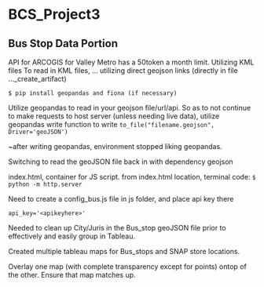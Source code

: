 # BCS_Project3

## Bus Stop Data Portion

API for ARCOGIS for Valley Metro has a 50token a month limit. Utilizing KML files
To read in KML files, ... utilizing direct geojson links (directly in file ..._create_artifact)

```
$ pip install geopandas and fiona (if necessary)
```

Utilize geopandas to read in your geojson file/url/api.
So as to not continue to make requests to host server (unless needing live data), 
utilize geopandas write function to write ```to_file("filename.geojson", Driver='geoJSON') ```

~after writing geopandas, environment stopped liking geopandas.

Switching to read the geoJSON file back in with dependency geojson

index.html, container for JS script. from index.html location, terminal code: `$ python -m http.server`

Need to create a config_bus.js file in js folder, and place api key there

`api_key='<apikeyhere>'`

Needed to clean up City/Juris in the Bus_stop geoJSON file prior to effectively and easily group in Tableau.

Created multiple tableau maps for Bus_stops and SNAP store locations.

Overlay one map (with complete transparency except for points) ontop of the other. Ensure that map matches up.

